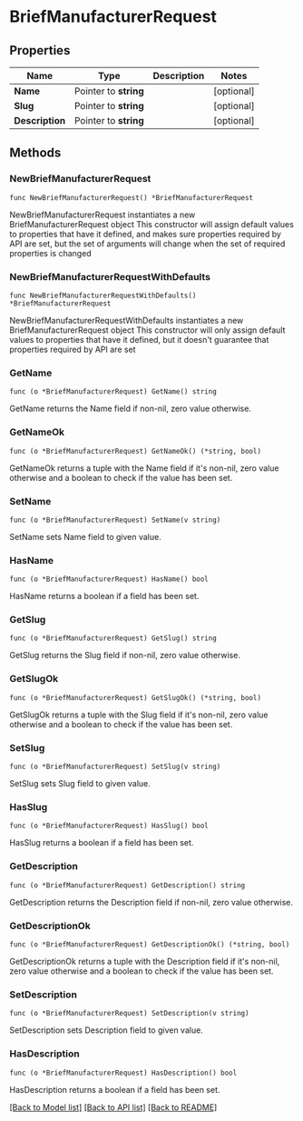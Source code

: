 # BriefManufacturerRequest

## Properties

Name | Type | Description | Notes
------------ | ------------- | ------------- | -------------
**Name** | Pointer to **string** |  | [optional] 
**Slug** | Pointer to **string** |  | [optional] 
**Description** | Pointer to **string** |  | [optional] 

## Methods

### NewBriefManufacturerRequest

`func NewBriefManufacturerRequest() *BriefManufacturerRequest`

NewBriefManufacturerRequest instantiates a new BriefManufacturerRequest object
This constructor will assign default values to properties that have it defined,
and makes sure properties required by API are set, but the set of arguments
will change when the set of required properties is changed

### NewBriefManufacturerRequestWithDefaults

`func NewBriefManufacturerRequestWithDefaults() *BriefManufacturerRequest`

NewBriefManufacturerRequestWithDefaults instantiates a new BriefManufacturerRequest object
This constructor will only assign default values to properties that have it defined,
but it doesn't guarantee that properties required by API are set

### GetName

`func (o *BriefManufacturerRequest) GetName() string`

GetName returns the Name field if non-nil, zero value otherwise.

### GetNameOk

`func (o *BriefManufacturerRequest) GetNameOk() (*string, bool)`

GetNameOk returns a tuple with the Name field if it's non-nil, zero value otherwise
and a boolean to check if the value has been set.

### SetName

`func (o *BriefManufacturerRequest) SetName(v string)`

SetName sets Name field to given value.

### HasName

`func (o *BriefManufacturerRequest) HasName() bool`

HasName returns a boolean if a field has been set.

### GetSlug

`func (o *BriefManufacturerRequest) GetSlug() string`

GetSlug returns the Slug field if non-nil, zero value otherwise.

### GetSlugOk

`func (o *BriefManufacturerRequest) GetSlugOk() (*string, bool)`

GetSlugOk returns a tuple with the Slug field if it's non-nil, zero value otherwise
and a boolean to check if the value has been set.

### SetSlug

`func (o *BriefManufacturerRequest) SetSlug(v string)`

SetSlug sets Slug field to given value.

### HasSlug

`func (o *BriefManufacturerRequest) HasSlug() bool`

HasSlug returns a boolean if a field has been set.

### GetDescription

`func (o *BriefManufacturerRequest) GetDescription() string`

GetDescription returns the Description field if non-nil, zero value otherwise.

### GetDescriptionOk

`func (o *BriefManufacturerRequest) GetDescriptionOk() (*string, bool)`

GetDescriptionOk returns a tuple with the Description field if it's non-nil, zero value otherwise
and a boolean to check if the value has been set.

### SetDescription

`func (o *BriefManufacturerRequest) SetDescription(v string)`

SetDescription sets Description field to given value.

### HasDescription

`func (o *BriefManufacturerRequest) HasDescription() bool`

HasDescription returns a boolean if a field has been set.


[[Back to Model list]](../README.md#documentation-for-models) [[Back to API list]](../README.md#documentation-for-api-endpoints) [[Back to README]](../README.md)


